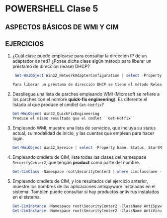 # POWERSHELL Clase 5

## ASPECTOS BÁSICOS DE WMI Y CIM

## EJERCICIOS
1. ¿Cuál clase puede emplearse para consultar la dirección IP de un adaptador
   de red? ¿Posee dicha clase algún método para liberar un préstamo de
   dirección (lease) DHCP?

   ```powershell
    Get-WmiObject Win32_NetworkAdapterConfiguration | select -Property IP
    ```
    ```powershell
    Para liberar un préstamo de dirección DHCP se tiene el método ReleaseDHCPLease()
    ```

2. Despliegue una lista de parches empleando WMI (Microsoft se refiere a los
   parches con el nombre **quick-fix engineering**). Es diferente el listado al
   que produce el cmdlet ``Get-Hotfix``?

    ```powershell
    Get-WmiObject Win32_QuickFixEngineering
    Produce el mismo resultado que el cmdlet ``Get-Hotfix``
    ``` 

3. Empleando WMI, muestre una lista de servicios, que incluya su status actual,
   su modalidad de inicio, y las cuentas que emplean para hacer login.

    ```powershell
    Get-WmiObject Win32_Service | select -Property Name, Status, StartMode, StartName 
    ``` 

4. Empleando cmdlets de CIM, liste todas las clases del namespace
   ``SecurityCenter2``, que tengan **product** como parte del nombre.

    ```powershell
    Get-CimClass -Namespace root\SecurityCenter2 | where cimclassname -Like '*product*'
    ``` 

5. Empleando cmdlets de CIM, y los resultados del ejercicio anterior, muestre
   los nombres de las aplicaciones antispyware instaladas en el sistema.
   También puede consultar si hay productos antivirus instalados en el sistema.

    ```powershell
    Get-CimInstance -Namespace root\SecurityCenter2 -ClassName AntiSpywareProduct| select -Property displayName
    Get-CimInstance -Namespace root\SecurityCenter2 -ClassName AntiVirusProduct | select -Property displayName
    ```    